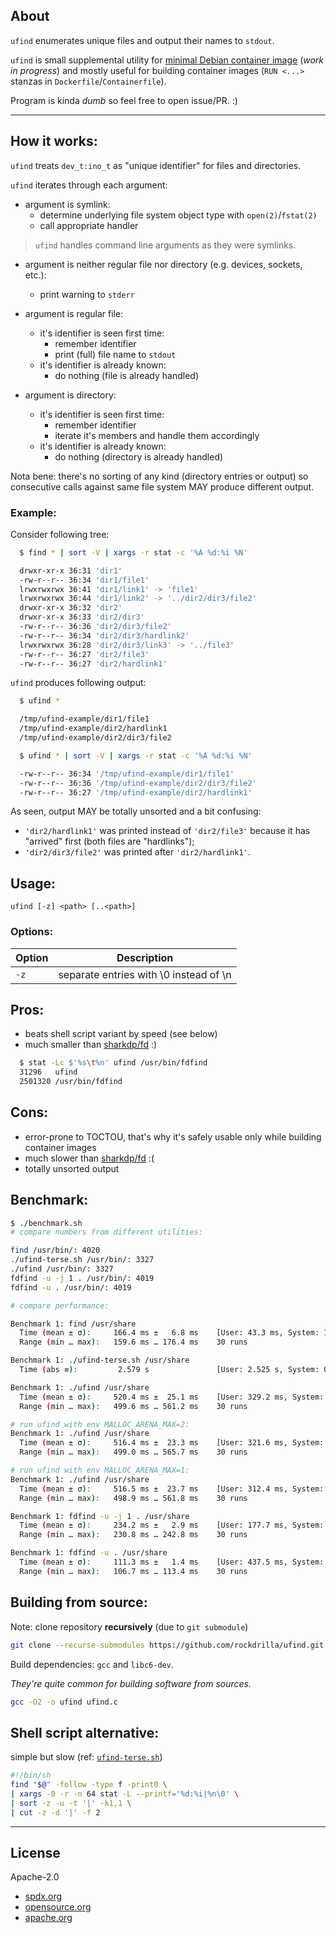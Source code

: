 ## About

`ufind` enumerates unique files and output their names to `stdout`.

`ufind` is small supplemental utility for [minimal Debian container image](https://github.com/rockdrilla/docker-debian) (*work in progress*) and mostly useful for building container images (`RUN <...>` stanzas in `Dockerfile`/`Containerfile`).

Program is kinda *dumb* so feel free to open issue/PR. :)

---

## How it works:

`ufind` treats `dev_t:ino_t` as "unique identifier" for files and directories.

`ufind` iterates through each argument:

- argument is symlink:
  - determine underlying file system object type with `open(2)`/`fstat(2)`
  - call appropriate handler

> `ufind` handles command line arguments as they were symlinks.

- argument is neither regular file nor directory (e.g. devices, sockets, etc.):
  - print warning to `stderr`

- argument is regular file:
  - it's identifier is seen first time:
    - remember identifier
    - print (full) file name to `stdout`
  - it's identifier is already known:
    - do nothing (file is already handled)

- argument is directory:
  - it's identifier is seen first time:
    - remember identifier
    - iterate it's members and handle them accordingly
  - it's identifier is already known:
    - do nothing (directory is already handled)

Nota bene: there's no sorting of any kind (directory entries or output)
so consecutive calls against same file system MAY produce different output.

### Example:

Consider following tree:

```sh
  $ find * | sort -V | xargs -r stat -c '%A %d:%i %N'

  drwxr-xr-x 36:31 'dir1'
  -rw-r--r-- 36:34 'dir1/file1'
  lrwxrwxrwx 36:41 'dir1/link1' -> 'file1'
  lrwxrwxrwx 36:44 'dir1/link2' -> '../dir2/dir3/file2'
  drwxr-xr-x 36:32 'dir2'
  drwxr-xr-x 36:33 'dir2/dir3'
  -rw-r--r-- 36:36 'dir2/dir3/file2'
  -rw-r--r-- 36:34 'dir2/dir3/hardlink2'
  lrwxrwxrwx 36:28 'dir2/dir3/link3' -> '../file3'
  -rw-r--r-- 36:27 'dir2/file3'
  -rw-r--r-- 36:27 'dir2/hardlink1'
```

`ufind` produces following output:

```sh
  $ ufind *

  /tmp/ufind-example/dir1/file1
  /tmp/ufind-example/dir2/hardlink1
  /tmp/ufind-example/dir2/dir3/file2

  $ ufind * | sort -V | xargs -r stat -c '%A %d:%i %N'

  -rw-r--r-- 36:34 '/tmp/ufind-example/dir1/file1'
  -rw-r--r-- 36:36 '/tmp/ufind-example/dir2/dir3/file2'
  -rw-r--r-- 36:27 '/tmp/ufind-example/dir2/hardlink1'
```

As seen, output MAY be totally unsorted and a bit confusing:

- `'dir2/hardlink1'` was printed instead of `'dir2/file3'` because it has "arrived" first (both files are "hardlinks");
- `'dir2/dir3/file2'` was printed after `'dir2/hardlink1'`.

## Usage:

`ufind [-z] <path> [..<path>]`

### Options:

| Option | Description                            |
| ------ | -------------------------------------- |
|  `-z`  | separate entries with \0 instead of \n |

## Pros:

- beats shell script variant by speed (see below)
- much smaller than [sharkdp/fd](https://github.com/sharkdp/fd) :)

```sh
  $ stat -Lc $'%s\t%n' ufind /usr/bin/fdfind
  31296   ufind
  2501320 /usr/bin/fdfind
```

## Cons:

- error-prone to TOCTOU, that's why it's safely usable only while building container images
- much slower than [sharkdp/fd](https://github.com/sharkdp/fd) :(
- totally unsorted output

## Benchmark:

```sh
$ ./benchmark.sh
# compare numbers from different utilities:

find /usr/bin/: 4020
./ufind-terse.sh /usr/bin/: 3327
./ufind /usr/bin/: 3327
fdfind -u -j 1 . /usr/bin/: 4019
fdfind -u . /usr/bin/: 4019

# compare performance:

Benchmark 1: find /usr/share
  Time (mean ± σ):     166.4 ms ±   6.8 ms    [User: 43.3 ms, System: 122.7 ms]
  Range (min … max):   159.6 ms … 176.4 ms    30 runs

Benchmark 1: ./ufind-terse.sh /usr/share
  Time (abs ≡):         2.579 s               [User: 2.525 s, System: 0.501 s]

Benchmark 1: ./ufind /usr/share
  Time (mean ± σ):     520.4 ms ±  25.1 ms    [User: 329.2 ms, System: 190.0 ms]
  Range (min … max):   499.6 ms … 561.2 ms    30 runs

# run ufind with env MALLOC_ARENA_MAX=2:
Benchmark 1: ./ufind /usr/share
  Time (mean ± σ):     516.4 ms ±  23.3 ms    [User: 321.6 ms, System: 194.1 ms]
  Range (min … max):   499.0 ms … 565.7 ms    30 runs

# run ufind with env MALLOC_ARENA_MAX=1:
Benchmark 1: ./ufind /usr/share
  Time (mean ± σ):     516.5 ms ±  23.7 ms    [User: 312.4 ms, System: 203.3 ms]
  Range (min … max):   498.9 ms … 561.8 ms    30 runs

Benchmark 1: fdfind -u -j 1 . /usr/share
  Time (mean ± σ):     234.2 ms ±   2.9 ms    [User: 177.7 ms, System: 137.3 ms]
  Range (min … max):   230.8 ms … 242.8 ms    30 runs

Benchmark 1: fdfind -u . /usr/share
  Time (mean ± σ):     111.3 ms ±   1.4 ms    [User: 437.5 ms, System: 861.7 ms]
  Range (min … max):   106.7 ms … 113.4 ms    30 runs
```

## Building from source:

Note: clone repository **recursively** (due to `git submodule`)

```sh
git clone --recurse-submodules https://github.com/rockdrilla/ufind.git
```

Build dependencies: `gcc` and `libc6-dev`.

*They're quite common for building software from sources.*

```sh
gcc -O2 -o ufind ufind.c
```

## Shell script alternative:

simple but slow (ref: [`ufind-terse.sh`](ufind-terse.sh))

```sh
#!/bin/sh
find "$@" -follow -type f -print0 \
| xargs -0 -r -n 64 stat -L --printf='%d:%i|%n\0' \
| sort -z -u -t '|' -k1,1 \
| cut -z -d '|' -f 2
```

---

## License

Apache-2.0

- [spdx.org](https://spdx.org/licenses/Apache-2.0.html)
- [opensource.org](https://opensource.org/licenses/Apache-2.0)
- [apache.org](https://www.apache.org/licenses/LICENSE-2.0)
